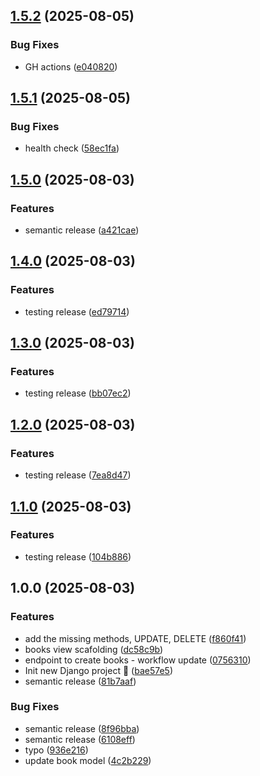 ## [1.5.2](https://github.com/javieroc/devops-diploma-2025/compare/v1.5.1...v1.5.2) (2025-08-05)

### Bug Fixes

* GH actions ([e040820](https://github.com/javieroc/devops-diploma-2025/commit/e0408207b554eb2f768c6697f187a20f953385a4))

## [1.5.1](https://github.com/javieroc/devops-diploma-2025/compare/v1.5.0...v1.5.1) (2025-08-05)

### Bug Fixes

* health check ([58ec1fa](https://github.com/javieroc/devops-diploma-2025/commit/58ec1faaed45bfbd969880e81e2732f16a94e2fb))

## [1.5.0](https://github.com/javieroc/devops-diploma-2025/compare/v1.4.0...v1.5.0) (2025-08-03)

### Features

* semantic release ([a421cae](https://github.com/javieroc/devops-diploma-2025/commit/a421caeef364a0b913858ca061756c428153a724))

## [1.4.0](https://github.com/javieroc/devops-diploma-2025/compare/v1.3.0...v1.4.0) (2025-08-03)

### Features

* testing release ([ed79714](https://github.com/javieroc/devops-diploma-2025/commit/ed797140baf1c84fdd319bfb9866236aa9ad2230))

## [1.3.0](https://github.com/javieroc/devops-diploma-2025/compare/v1.2.0...v1.3.0) (2025-08-03)

### Features

* testing release ([bb07ec2](https://github.com/javieroc/devops-diploma-2025/commit/bb07ec2d5f241076da6b47f3659c458ec63f7e97))

## [1.2.0](https://github.com/javieroc/devops-diploma-2025/compare/v1.1.0...v1.2.0) (2025-08-03)

### Features

* testing release ([7ea8d47](https://github.com/javieroc/devops-diploma-2025/commit/7ea8d477b29311507e012a3a8cc5331bb3cda167))

## [1.1.0](https://github.com/javieroc/devops-diploma-2025/compare/v1.0.0...v1.1.0) (2025-08-03)

### Features

* testing release ([104b886](https://github.com/javieroc/devops-diploma-2025/commit/104b8861193c9800127a3ba83185033b920d3c94))

## 1.0.0 (2025-08-03)

### Features

* add the missing methods, UPDATE, DELETE ([f860f41](https://github.com/javieroc/devops-diploma-2025/commit/f860f4104a83cc20e05a1114a2dc3c2a26aa984b))
* books view scafolding ([dc58c9b](https://github.com/javieroc/devops-diploma-2025/commit/dc58c9bb8f2995b7d9704cfe118942af559a1bee))
* endpoint to create books - workflow update ([0756310](https://github.com/javieroc/devops-diploma-2025/commit/075631011a240ec311dfeb6b4142591305314f30))
* Init new Django project :rocket: ([bae57e5](https://github.com/javieroc/devops-diploma-2025/commit/bae57e5b9e1b1b15abfff259a51e325393d55d27))
* semantic release ([81b7aaf](https://github.com/javieroc/devops-diploma-2025/commit/81b7aafe5d330b666b6d0fb525b67468511125c8))

### Bug Fixes

* semantic release ([8f96bba](https://github.com/javieroc/devops-diploma-2025/commit/8f96bba46ca80fefb80240f8c6572f94729b5ae0))
* semantic release ([6108eff](https://github.com/javieroc/devops-diploma-2025/commit/6108eff80943e30c4f4f00d8abf475a8734b31ee))
* typo ([936e216](https://github.com/javieroc/devops-diploma-2025/commit/936e21618fa8fb53d7759a67ac68ddcab4459b3a))
* update book model ([4c2b229](https://github.com/javieroc/devops-diploma-2025/commit/4c2b2294ab461603b8ae96ecb4a89f5119327057))
